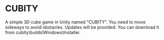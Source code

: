 # CUBITY
A  simple 3D cube game in Unity named "CUBITY". You need to
move sideways to avoid obstacles. Updates will be provided. 
You can download it from cubity\builds\Windows\Installer.

